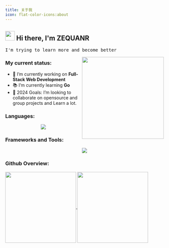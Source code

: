 ```yaml
---
title: 关于我
icon: flat-color-icons:about
---
```


## <img src="https://raw.githubusercontent.com/MartinHeinz/MartinHeinz/master/wave.gif" width="30px"> Hi there, I'm ZEQUANR

<pre>
I'm trying to learn more and become better
</pre>

<img src="https://pa1.narvii.com/6580/8098c6e9207376889eeb0532d9f5a0723c4d73f5_hq.gif" width="260" align="right" alt="">

### My current status:

- 🔭 I’m currently working on <strong>Full-Stack Web Development</strong>
- 📚 I’m currently learning <strong>Go</strong>
- 🥅 2024 Goals: I’m looking to collaborate on opensource and group projects and Learn a lot.

### Languages:

<p align="center">
  <a href="https://skillicons.dev">
    <img src="https://skillicons.dev/icons?i=js,html,css,c,go,mongodb,mysql" />
  </a>
</p>

### Frameworks and Tools:

<p align="center">
  <a href="https://skillicons.dev">
    <img src="https://skillicons.dev/icons?i=react,vue,tailwind,nginx" />
  </a>
</p>

### Github Overview:

<a href="https://github.com/anuraghazra/github-readme-stats">
  <img height=225 align="center" src="https://github-readme-stats.vercel.app/api?username=ZEQUANR&count_private=true&theme=react&rank_icon=github" />
</a>
<a href="https://github.com/anuraghazra/convoychat">
  <img height=225 align="center"  src="https://github-readme-stats.vercel.app/api/top-langs/?username=ZEQUANR&theme=vue-dark" />
</a>
